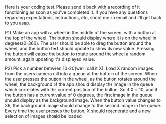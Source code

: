 Here is your coding test. Please send it back with a recording of it functioning as soon as you've completed it. If you have any questions regarding expectations, instructions, etc, shoot me an email and I'll get back to you asap.

P1) Make an app with a wheel in the middle of the screen, with a button at the top of the wheel. The button should display where it is on the wheel in degrees(0-360). The user should be able to drag the button around the wheel, and the button text should update to show its new value. Pressing the button will cause the button to rotate around the wheel a random amount, again updating it's displayed value.

P2) Pick a number between 10-20(we'll call it X). Load X random images from the users camera roll into a queue at the bottom of the screen. When the user presses the button in the wheel, as the button rotates around the wheel, the background of the app should display the image in the queue which correlates with the current position of the button. So if X = 10, and if the button has a current value of 0 degrees, the first image in the queue should display as the background image. When the button value changes to 36, the background image should change to the second image in the queue. Every time the user presses the button, X should regenerate and a new selection of images should be loaded
